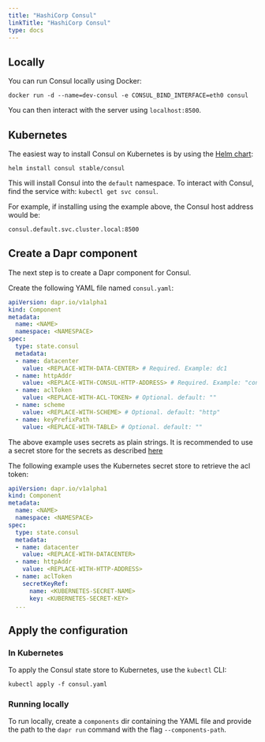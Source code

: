 ```yaml
---
title: "HashiCorp Consul"
linkTitle: "HashiCorp Consul"
type: docs
--- 
```


## Locally

You can run Consul locally using Docker:

```
docker run -d --name=dev-consul -e CONSUL_BIND_INTERFACE=eth0 consul
```

You can then interact with the server using `localhost:8500`.

## Kubernetes

The easiest way to install Consul on Kubernetes is by using the [Helm chart](https://github.com/helm/charts/tree/master/stable/consul):

```
helm install consul stable/consul
```

This will install Consul into the `default` namespace.
To interact with Consul, find the service with: `kubectl get svc consul`.

For example, if installing using the example above, the Consul host address would be:

`consul.default.svc.cluster.local:8500`

## Create a Dapr component

The next step is to create a Dapr component for Consul.

Create the following YAML file named `consul.yaml`:

```yaml
apiVersion: dapr.io/v1alpha1
kind: Component
metadata:
  name: <NAME>
  namespace: <NAMESPACE>
spec:
  type: state.consul
  metadata:
  - name: datacenter
    value: <REPLACE-WITH-DATA-CENTER> # Required. Example: dc1
  - name: httpAddr
    value: <REPLACE-WITH-CONSUL-HTTP-ADDRESS> # Required. Example: "consul.default.svc.cluster.local:8500"
  - name: aclToken
    value: <REPLACE-WITH-ACL-TOKEN> # Optional. default: ""
  - name: scheme
    value: <REPLACE-WITH-SCHEME> # Optional. default: "http"
  - name: keyPrefixPath
    value: <REPLACE-WITH-TABLE> # Optional. default: ""
```

The above example uses secrets as plain strings. It is recommended to use a secret store for the secrets as described [here](../../concepts/secrets/README.md)

The following example uses the Kubernetes secret store to retrieve the acl token:

```yaml
apiVersion: dapr.io/v1alpha1
kind: Component
metadata:
  name: <NAME>
  namespace: <NAMESPACE>
spec:
  type: state.consul
  metadata:
  - name: datacenter
    value: <REPLACE-WITH-DATACENTER>
  - name: httpAddr
    value: <REPLACE-WITH-HTTP-ADDRESS>
  - name: aclToken
    secretKeyRef:
      name: <KUBERNETES-SECRET-NAME>
      key: <KUBERNETES-SECRET-KEY>
  ...
```

## Apply the configuration

### In Kubernetes

To apply the Consul state store to Kubernetes, use the `kubectl` CLI:

```
kubectl apply -f consul.yaml
```

### Running locally

To run locally, create a `components` dir containing the YAML file and provide the path to the `dapr run` command with the flag `--components-path`.
